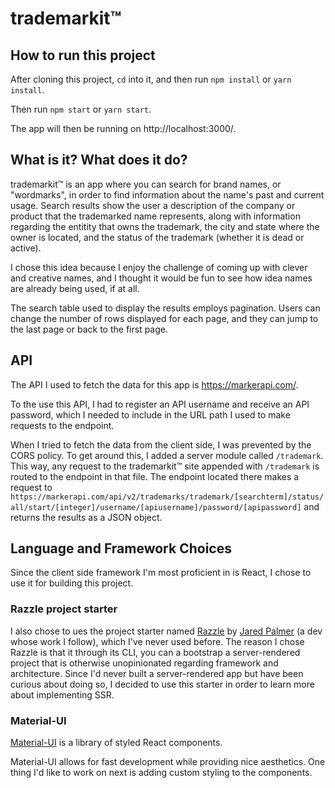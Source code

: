 # trademarkit&#8482;

## How to run this project

After cloning this project, `cd` into it, and then run `npm install` or `yarn install`.

Then run `npm start` or `yarn start`.

The app will then be running on http://localhost:3000/.

## What is it? What does it do?

trademarkit&#8482; is an app where you can search for brand names, or "wordmarks", in order to find information about the name's past and current usage. Search results show the user a description of the company or product that the trademarked name represents, along with information regarding the entitity that owns the trademark, the city and state where the owner is located, and the status of the trademark (whether it is dead or active).

I chose this idea because I enjoy the challenge of coming up with clever and creative names, and I thought it would be fun to see how idea names are already being used, if at all.

The search table used to display the results employs pagination. Users can change the number of rows displayed for each page, and they can jump to the last page or back to the first page.

## API

The API I used to fetch the data for this app is https://markerapi.com/.

To the use this API, I had to register an API username and receive an API password, which I needed to include in the URL path I used to make requests to the endpoint.

When I tried to fetch the data from the client side, I was prevented by the CORS policy. To get around this, I added a server module called `/trademark`. This way, any request to the trademarkit&#8482; site appended with `/trademark` is routed to the endpoint in that file. The endpoint located there makes a request to `https://markerapi.com/api/v2/trademarks/trademark/[searchterm]/status/all/start/[integer]/username/[apiusername]/password/[apipassword]` and returns the results as a JSON object.

## Language and Framework Choices

Since the client side framework I'm most proficient in is React, I chose to use it for building this project.

### Razzle project starter

I also chose to ues the project starter named [Razzle](https://github.com/jaredpalmer/razzle) by [Jared Palmer](https://github.com/jaredpalmer) (a dev whose work I follow), which I've never used before. The reason I chose Razzle is that it through its CLI, you can a bootstrap a server-rendered project that is otherwise unopinionated regarding framework and architecture. Since I'd never built a server-rendered app but have been curious about doing so, I decided to use this starter in order to learn more about implementing SSR.

### Material-UI

[Material-UI](https://material-ui.com/) is a library of styled React components.

Material-UI allows for fast development while providing nice aesthetics. One thing I'd like to work on next is adding custom styling to the components.
